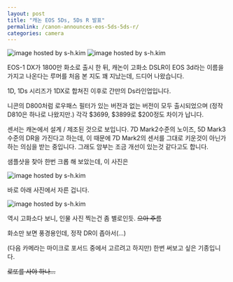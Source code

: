 ```yaml
---
layout: post
title: "캐논 EOS 5Ds, 5Ds R 발표"
permalink: /canon-announces-eos-5ds-5ds-r/
categories: camera
---
```

<img src="https://img.blog.niceb5y.net/EkslHkbAx.png" alt="image hosted by s-h.kim" class="w-full" data-action="zoom">

<img src="https://img.blog.niceb5y.net/VJxsxrybAl.png" alt="image hosted by s-h.kim" class="w-full" data-action="zoom">

EOS-1 DX가 1800만 화소로 출시 한 뒤, 캐논이 고화소 DSLR이 EOS 3d라는 이름을 가지고 나온다는 루머를 처음 본 지도 꽤 지났는데, 드디어 나왔습니다.

1D, 1Ds 시리즈가 1DX로 합쳐진 이후로 간만의 Ds라인업입니다.

니콘의 D800처럼 로우패스 필터가 있는 버전과 없는 버전이 모두 출시되었으며 (정작 D810은 하나로 나왔지만.) 각각 $3699, $3899로 $200정도 차이가 납니다.

센서는 캐논에서 설계 / 제조된 것으로 보입니다. 7D Mark2수준의 노이즈, 5D Mark3수준의 DR을 가진다고 하는데, 이 때문에 7D Mark2의 센서를 그대로 키운것이 아닌가 하는 의심을 받는 중입니다. 그래도 암부는 조금 개선이 있는것 같다고도 합니다.

샘플샷을 찾아 한번 크롭 해 보았는데, 이 사진은

<img src="https://img.blog.niceb5y.net/41GseSkbAl.jpg" alt="image hosted by s-h.kim" class="w-full" data-action="zoom">

바로 아래 사진에서 자른 겁니다.  

<img src="https://img.blog.niceb5y.net/4yXixHJb0g.jpg" alt="image hosted by s-h.kim" class="w-full" data-action="zoom">

역시 고화소다 보니, 인물 사진 찍는건 좀 별로인듯. <del>으아 주름</del>

화소만 보면 풍경용인데, 정작 DR이 좁아서(...)

(다음 카메라는 마이크로 포서드 중에서 고르려고 하지만) 한번 써보고 싶은 기종입니다.

<del>로또를 사야 하나...</del>
